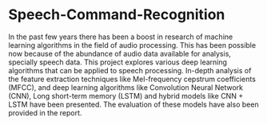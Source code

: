 # Speech-Command-Recognition
In the past few years there has been a boost in research of machine learning algorithms in the field of audio processing. This has been possible now because of the
abundance of audio data available for analysis, specially speech data. This project explores various deep learning algorithms that can be applied to speech processing. In-depth analysis of the feature extraction techniques like Mel-frequency cepstrum coefficients (MFCC), and deep learning algorithms like Convolution Neural Network (CNN), Long short-term memory (LSTM) and hybrid models like CNN + LSTM have been presented. The evaluation of these models have also been provided in the report.
